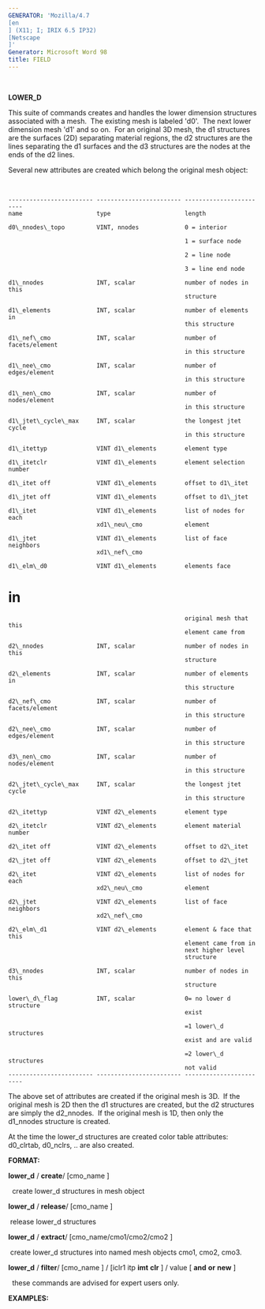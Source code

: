 ```yaml
---
GENERATOR: 'Mozilla/4.7 
[en
] (X11; I; IRIX 6.5 IP32) 
[Netscape
]'
Generator: Microsoft Word 98
title: FIELD
---
```


 

 **LOWER\_D**

  This suite of commands creates and handles the lower dimension
  structures associated with a mesh.  The existing mesh is labeled
  'd0'.  The next lower dimension mesh 'd1' and so on.  For an
  original 3D mesh, the d1 structures are the surfaces (2D) separating
  material regions, the d2 structures are the lines separating the d1
  surfaces and the d3 structures are the nodes at the ends of the d2
  lines.

  Several new attributes are created which belong the original mesh
  object:

   
 
    ------------------------ ------------------------ ------------------------
    name                     type                     length
 
    d0\_nnodes\_topo         VINT, nnodes             0 = interior

                                                      1 = surface node

                                                      2 = line node

                                                      3 = line end node
 
    d1\_nnodes               INT, scalar              number of nodes in this
                                                      structure
 
    d1\_elements             INT, scalar              number of elements in
                                                      this structure
 
    d1\_nef\_cmo             INT, scalar              number of facets/element
                                                      in this structure
 
    d1\_nee\_cmo             INT, scalar              number of edges/element
                                                      in this structure
 
    d1\_nen\_cmo             INT, scalar              number of nodes/element
                                                      in this structure
 
    d1\_jtet\_cycle\_max     INT, scalar              the longest jtet cycle
                                                      in this structure
 
    d1\_itettyp              VINT d1\_elements        element type
 
    d1\_itetclr              VINT d1\_elements        element selection number
 
    d1\_itet off             VINT d1\_elements        offset to d1\_itet
 
    d1\_jtet off             VINT d1\_elements        offset to d1\_jtet
 
    d1\_itet                 VINT d1\_elements        list of nodes for each
                             xd1\_neu\_cmo            element
 
    d1\_jtet                 VINT d1\_elements        list of face neighbors
                             xd1\_nef\_cmo            
 
    d1\_elm\_d0              VINT d1\_elements        elements face 
# in
                                                      original mesh that this
                                                      element came from
 
    d2\_nnodes               INT, scalar              number of nodes in this
                                                      structure
 
    d2\_elements             INT, scalar              number of elements in
                                                      this structure
 
    d2\_nef\_cmo             INT, scalar              number of facets/element
                                                      in this structure
 
    d2\_nee\_cmo             INT, scalar              number of edges/element
                                                      in this structure
 
    d3\_nen\_cmo             INT, scalar              number of nodes/element
                                                      in this structure
 
    d2\_jtet\_cycle\_max     INT, scalar              the longest jtet cycle
                                                      in this structure
 
    d2\_itettyp              VINT d2\_elements        element type
 
    d2\_itetclr              VINT d2\_elements        element material number
 
    d2\_itet off             VINT d2\_elements        offset to d2\_itet
 
    d2\_jtet off             VINT d2\_elements        offset to d2\_jtet
 
    d2\_itet                 VINT d2\_elements        list of nodes for each
                             xd2\_neu\_cmo            element
 
    d2\_jtet                 VINT d2\_elements        list of face neighbors 
                             xd2\_nef\_cmo            
 
    d2\_elm\_d1              VINT d2\_elements        element & face that this
                                                      element came from in
                                                      next higher level
                                                      structure
 
    d3\_nnodes               INT, scalar              number of nodes in this
                                                      structure
 
    lower\_d\_flag           INT, scalar              0= no lower d structure
                                                      exist

                                                      =1 lower\_d structures
                                                      exist and are valid

                                                      =2 lower\_d structures
                                                      not valid
    ------------------------ ------------------------ ------------------------
 
  The above set of attributes are created if the original mesh is 3D. 
  If the original mesh is 2D then the d1 structures are created, but
  the d2 structures are simply the d2\_nnodes.  If the original mesh
  is 1D, then only the d1\_nnodes structure is created.
 
  At the time the lower\_d structures are created color table
  attributes: d0\_clrtab, d0\_nclrs, .. are also created.

 **FORMAT:**

  **lower\_d** / **create**/ 
[cmo\_name
]

    create lower\_d structures in mesh object

  **lower\_d** / **release**/ 
[cmo\_name
]

   release lower\_d structures

  **lower\_d** / **extract**/ 
[cmo\_name/cmo1/cmo2/cmo2
]

   create lower\_d structures into named mesh objects cmo1, cmo2,
  cmo3.

  **lower\_d** / **filter**/ 
[cmo\_name
] /
[iclr1  itp  **imt** 
  **clr** 
] / value 
[ **and**  **or**  **new** 
]

    these commands are advised for expert users only.

 **EXAMPLES:**

 
